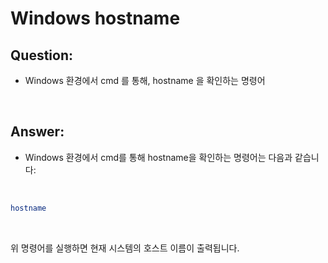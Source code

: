 # Windows hostname

## Question:

- Windows 환경에서 cmd 를 통해, hostname 을 확인하는 명령어

<br>

## Answer:

- Windows 환경에서 cmd를 통해 hostname을 확인하는 명령어는 다음과 같습니다:

<br>

```bash
hostname
```

<br>

위 명령어를 실행하면 현재 시스템의 호스트 이름이 출력됩니다.

<br>